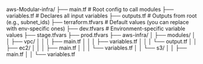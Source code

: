 aws-Modular-infra/
├── main.tf               # Root config to call modules
├── variables.tf          # Declares all input variables
├── outputs.tf            # Outputs from root (e.g., subnet_ids)
├── terraform.tfvars      # Default values (you can replace with env-specific ones)
├── dev.tfvars            # Environment-specific variable values
├── stage.tfvars
├── prod.tfvars
├── aws-infra/
│   ├── modules/
│   │   ├── vpc/
│   │   │   ├── main.tf
│   │   │   ├── variables.tf
│   │   │   └── output.tf
│   │   ├── ec2/
│   │   │   ├── main.tf
│   │   │   └── variables.tf
│   │   └── s3/
│   │       ├── main.tf
│   │       └── variables.tf
